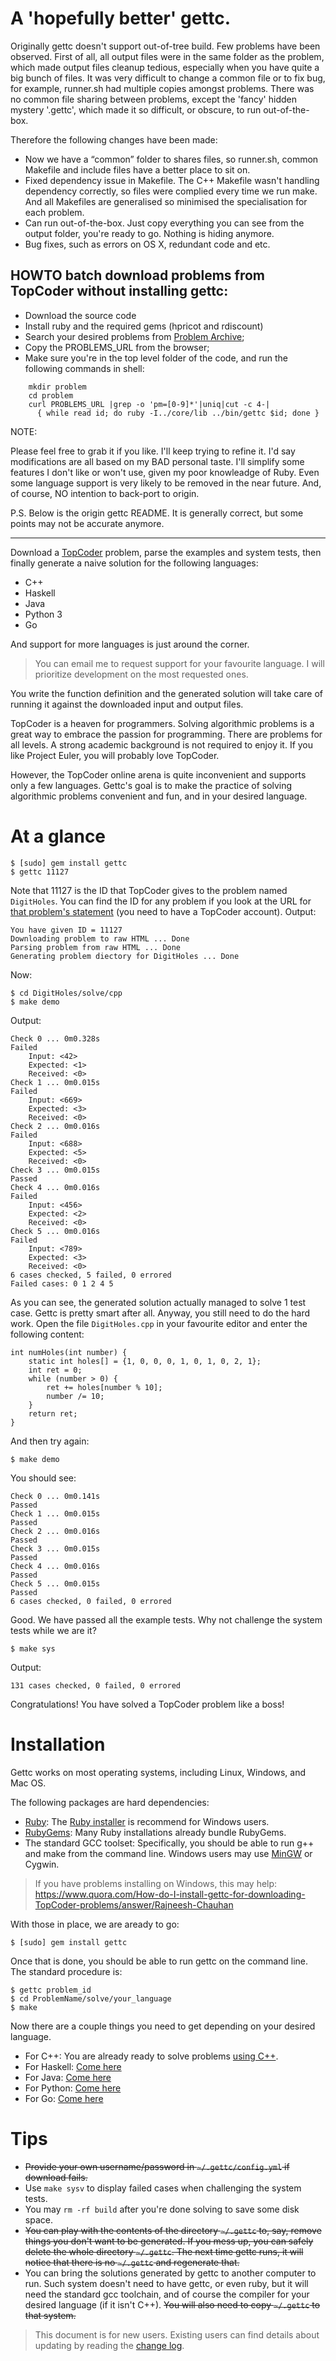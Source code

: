 # A 'hopefully better' gettc. 

Originally gettc doesn't support out-of-tree build. Few problems have been 
observed. First of all, all output files were in the same folder as the problem, 
which made output files cleanup tedious, especially when you have quite a big 
bunch of files. It was very difficult to change a common file or to fix bug, for
example, runner.sh had multiple copies amongst problems. There was no common 
file sharing between problems, except the 'fancy' hidden mystery '.gettc', which 
made it so difficult, or obscure, to run out-of-the-box.

Therefore the following changes have been made:
- Now we have a “common” folder to shares files, so runner.sh, common Makefile 
  and include files have a better place to sit on.
- Fixed dependency issue in Makefile. The C++ Makefile wasn't handling dependency
  correctly, so files were complied every time we run make. And all Makefiles are 
  generalised so minimised the specialisation for each problem. 
- Can run out-of-the-box. Just copy everything you can see from the output folder, 
  you're ready to go. Nothing is hiding anymore. 
- Bug fixes, such as errors on OS X, redundant code and etc.

HOWTO batch download problems from TopCoder without installing gettc:
---------
 - Download the source code
 - Install ruby and the required gems (hpricot and rdiscount) 
 - Search your desired problems from [Problem Archive](http://community.topcoder.com/tc?module=ProblemArchive);
 - Copy the PROBLEMS_URL from the browser;
 - Make sure you're in the top level folder of the code, and run the following commands in shell:
```
    mkdir problem 
    cd problem
    curl PROBLEMS_URL |grep -o 'pm=[0-9]*'|uniq|cut -c 4-|
      { while read id; do ruby -I../core/lib ../bin/gettc $id; done }
```

NOTE:

Please feel free to grab it if you like. I'll keep trying to refine it. I'd 
say modifications are all based on my BAD personal taste. I'll simplify some 
features I don't like or won't use, given my poor knowleadge of Ruby. Even some 
language support is very likely to be removed in the near future. And, of course, 
NO intention to back-port to origin. 

P.S. Below is the origin gettc README. It is generally correct, but some points may 
not be accurate anymore.

----------
Download a [TopCoder](http://topcoder.com/tc) problem, parse the examples and
system tests, then finally generate a naive solution for the following languages:

- C++
- Haskell
- Java
- Python 3
- Go

And support for more languages is just around the corner. 
    
> You can email me to request support for your favourite language. I will
> prioritize development on the most requested ones.

You write the function definition and the generated solution will take care of
running it against the downloaded input and output files.

TopCoder is a heaven for programmers. Solving algorithmic problems is a great
way to embrace the passion for programming. There are problems for all levels. 
A strong academic background is not required to enjoy it. If you like Project
Euler, you will probably love TopCoder. 

However, the TopCoder online arena is quite inconvenient and supports only a 
few languages. Gettc's goal is to make the practice of solving algorithmic
problems convenient and fun, and in your desired language.

# At a glance

    $ [sudo] gem install gettc
    $ gettc 11127

Note that 11127 is the ID that TopCoder gives to the problem named `DigitHoles`. You
can find the ID for any problem if you look at the URL for 
[that problem's statement](http://community.topcoder.com/stat?c=problem_statement&pm=11127) 
(you need to have a TopCoder account). Output:

    You have given ID = 11127
    Downloading problem to raw HTML ... Done
    Parsing problem from raw HTML ... Done
    Generating problem diectory for DigitHoles ... Done

Now:

    $ cd DigitHoles/solve/cpp
    $ make demo

Output:

    Check 0 ... 0m0.328s
    Failed
        Input: <42>
        Expected: <1>
        Received: <0>
    Check 1 ... 0m0.015s
    Failed
        Input: <669>
        Expected: <3>
        Received: <0>
    Check 2 ... 0m0.016s
    Failed
        Input: <688>
        Expected: <5>
        Received: <0>
    Check 3 ... 0m0.015s
    Passed
    Check 4 ... 0m0.016s
    Failed
        Input: <456>
        Expected: <2>
        Received: <0>
    Check 5 ... 0m0.016s
    Failed
        Input: <789>
        Expected: <3>
        Received: <0>
    6 cases checked, 5 failed, 0 errored
    Failed cases: 0 1 2 4 5

As you can see, the generated solution actually managed to solve 1 test case. 
Gettc is pretty smart after all. Anyway, you still need to do the hard work.
Open the file `DigitHoles.cpp` in your favourite editor and enter the following
content:

    int numHoles(int number) {
        static int holes[] = {1, 0, 0, 0, 1, 0, 1, 0, 2, 1};
        int ret = 0;
        while (number > 0) {
            ret += holes[number % 10];
            number /= 10;
        }
        return ret;
    }

And then try again:

    $ make demo

You should see:

    Check 0 ... 0m0.141s
    Passed
    Check 1 ... 0m0.015s
    Passed
    Check 2 ... 0m0.016s
    Passed
    Check 3 ... 0m0.015s
    Passed
    Check 4 ... 0m0.016s
    Passed
    Check 5 ... 0m0.015s
    Passed
    6 cases checked, 0 failed, 0 errored

Good. We have passed all the example tests. Why not challenge the system tests
while we are it?

    $ make sys

Output:

    131 cases checked, 0 failed, 0 errored

Congratulations! You have solved a TopCoder problem like a boss!

# Installation

Gettc works on most operating systems, including Linux, Windows, and Mac OS.

The following packages are hard dependencies:

- [Ruby](http://www.ruby-lang.org/en/downloads/): The
[Ruby installer](http://rubyinstaller.org/) is recommend for Windows users. 
- [RubyGems](http://rubygems.org/pages/download): Many Ruby installations
already bundle RubyGems.
- The standard GCC toolset: Specifically, you should be able to run g++ and make
from the command line. Windows users may use [MinGW](http://www.mingw.org) or
Cygwin.

> If you have problems installing on Windows, this may help:
> https://www.quora.com/How-do-I-install-gettc-for-downloading-TopCoder-problems/answer/Rajneesh-Chauhan

With those in place, we are aready to go:

    $ [sudo] gem install gettc

Once that is done, you should be able to run gettc on the command line. The
standard procedure is:

    $ gettc problem_id
    $ cd ProblemName/solve/your_language
    $ make

Now there are a couple things you need to get depending on your desired language.
- For C++: You are already ready to solve problems [using C++](https://github.com/seri/gettc/blob/master/plugins/cpp/README.md).
- For Haskell: [Come here](https://github.com/seri/gettc/blob/master/plugins/haskell/README.md)
- For Java: [Come here](https://github.com/seri/gettc/blob/master/plugins/java/README.md)
- For Python: [Come here](https://github.com/seri/gettc/blob/master/plugins/python/README.md)
- For Go: [Come here](https://github.com/seri/gettc/blob/master/plugins/go/README.md)
# Tips

- ~~Provide your own username/password in `~/.gettc/config.yml` if download fails.~~
- Use `make sysv` to display failed cases when challenging the system tests.
- You may `rm -rf build` after you're done solving to save some disk space.
- ~~You can play with the contents of the directory `~/.gettc` to, say, remove things
you don't want to be generated. If you mess up, you can safely delete the
whole directory `~/.gettc`. The next time gettc runs, it will notice that 
there is no `~/.gettc` and regenerate that.~~
- You can bring the solutions generated by gettc to another computer to run.
Such system doesn't need to have gettc, or even ruby, but it will need the 
standard gcc toolchain, and of course the compiler for your desired language
(if it isn't C++). ~~You will also need to copy `~/.gettc` to that system.~~

> This document is for new users. Existing users can find details about updating by
> reading the [change log](https://github.com/seri/gettc/blob/master/CHANGELOG.md).
